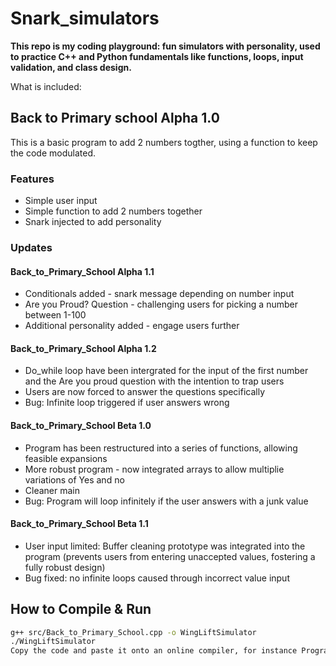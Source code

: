 # Snark_simulators
**This repo is my coding playground: fun simulators with personality, used to practice C++ and Python fundamentals like functions, loops, input validation, and class design.**

What is included: 

## Back to Primary school Alpha 1.0
This is a basic program to add 2 numbers togther, using a function to keep the code modulated. 

### Features
- Simple user input 
- Simple function to add 2 numbers together
- Snark injected to add personality

### Updates
#### Back_to_Primary_School Alpha 1.1
- Conditionals added - snark message depending on number input
- Are you Proud? Question - challenging users for picking a number between 1-100
- Additional personality added - engage users further

#### Back_to_Primary_School Alpha 1.2
- Do_while loop have been intergrated for the input of the first number and the Are you proud question with the intention to trap users 
- Users are now forced to answer the questions specifically 
- Bug: Infinite loop triggered if user answers wrong

#### Back_to_Primary_School Beta 1.0
- Program has been restructured into a series of functions, allowing feasible expansions
- More robust program - now integrated arrays to allow multiplie variations of Yes and no 
- Cleaner main
- Bug: Program will loop infinitely if the user answers with a junk value

#### Back_to_Primary_School Beta 1.1
- User input limited: Buffer cleaning prototype was integrated into the program (prevents users from entering unaccepted values, fostering a fully robust design)
- Bug fixed: no infinite loops caused through incorrect value input

## How to Compile & Run

```bash
g++ src/Back_to_Primary_School.cpp -o WingLiftSimulator
./WingLiftSimulator
Copy the code and paste it onto an online compiler, for instance Programiz Online Compiler